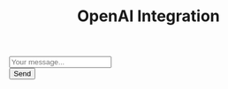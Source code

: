 <!DOCTYPE html>
<html lang="en">
<head>
    <meta charset="UTF-8">
    <meta name="viewport" content="width=device-width, initial-scale=1.0">
    <title>OpenAI Integration</title>
</head>
<body>
<header>
        <h1>OpenAI Integration</h1>
    </header>
<main>
        <div id="ai-content">
<div id="chat-window">
            <div id="chat-area"></div>
            <div id="input-area">
                <input type="text" id="user-input" placeholder="Your message...">
            </div>
            <button type="submit" id="send-button">Send</button>
        </div>
    </main>
<script src="https://cdn.jsdelivr.net/npm/openai@0.30.0"></script> <script>
  // Get the necessary elements from your HTML
  const chatArea = document.getElementById("chat-area");
  const userInput = document.getElementById("user-input");
  const sendButton = document.getElementById("send-button");
  const systemPromptInput = document.getElementById("system-prompt-input");
  
  // Store the initial system prompt
  let systemPrompt = systemPromptInput.value;

  // Listen for user input and handle it
  sendButton.addEventListener("click", async () => {
    const userMessage = userInput.value;
    
    // If the user changes the system prompt, update it
    if (systemPromptInput.value !== "") {
      systemPrompt = systemPromptInput.value;
    }

    const response = await fetch('/api/completion', {
      method: 'POST',
      headers: { 'Content-Type': 'application/json' },
      body: JSON.stringify({ userMessage, systemPrompt })
    });

    const { aiResponse } = await response.json();

    // Display the user's message
    chatArea.innerHTML += `<p>You: ${userMessage}</p>`;

    // Display the AI's response
    chatArea.innerHTML += `<p>AI: ${aiResponse}</p>`;

    userInput.value = "";
  });

  // Feel free to add more code to enhance your chatbot's functionality
</script>
</body>
</html>